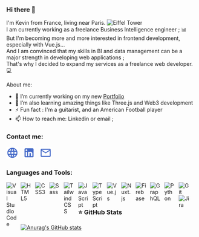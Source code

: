### Hi there 👋

I'm Kevin from France, living near Paris. <img src="./img/eiffel-tower.jpg" alt="Eiffel Tower" width="24" /><br />
I am currently working as a freelance Business Intelligence engineer ; 📊<br />
But I'm becoming more and more interested in frontend development, especially with Vue.js...<br />
And I am convinced that my skills in BI and data management can be a major strength in developing web applications ;<br />
That's why I decided to expand my services as a freelance web developer. 💻

About me:

- 🔭 I’m currently working on my new [Portfolio](https://kevinndlc.com)
- 🌱 I’m also learning amazing things like Three.js and Web3 development
- ⚡ Fun fact : I'm a guitarist, and an American Football player
- 📫 How to reach me: Linkedin or email ;

### Contact me:

<a href="https://kevinndlc.com"><img src="./img/globe.svg" alt="My website" width="32" height="32" /></a>&nbsp;&nbsp;
<a href="https://www.linkedin.com/in/kevin-ndlc"><img src="./img/linkedin.svg" alt="My Linkedin" width="32" height="32" /></a>&nbsp;&nbsp;
<a href="mailto:kevin@nedellec.eu"><img src="./img/mail.svg" alt="My email" width="32" height="32" /></a>


### Languages and Tools:

<img align="left" alt="Visual Studio Code" width="28" src="https://cdn.jsdelivr.net/gh/devicons/devicon/icons/vscode/vscode-original.svg" style="padding-right:10px" />
<img align="left" alt="HTML5" width="28" src="https://cdn.jsdelivr.net/gh/devicons/devicon/icons/html5/html5-original.svg" style="padding-right:10px" />
<img align="left" alt="CSS3" width="28" src="https://cdn.jsdelivr.net/gh/devicons/devicon/icons/css3/css3-original.svg" style="padding-right:10px" />
<img align="left" alt="Sass" width="28" src="https://cdn.jsdelivr.net/gh/devicons/devicon/icons/sass/sass-original.svg" style="padding-right:10px" />
<img align="left" alt="TailwindCSS" width="28" src="https://cdn.jsdelivr.net/gh/devicons/devicon/icons/tailwindcss/tailwindcss-plain.svg" style="padding-right:10px" />
<img align="left" alt="JavaScript" width="28" src="https://cdn.jsdelivr.net/gh/devicons/devicon/icons/javascript/javascript-original.svg" style="padding-right:10px" />
<img align="left" alt="TypeScript" width="28" src="https://cdn.jsdelivr.net/gh/devicons/devicon/icons/typescript/typescript-plain.svg" style="padding-right:10px" />
<img align="left" alt="Vue.js" width="28" src="https://cdn.jsdelivr.net/gh/devicons/devicon/icons/vuejs/vuejs-original.svg" style="padding-right:10px" />
<img align="left" alt="Nuxt.js" width="28" src="https://cdn.jsdelivr.net/gh/devicons/devicon/icons/nuxtjs/nuxtjs-original.svg" style="padding-right:10px" />
<img align="left" alt="Firebase" width="28" src="https://cdn.jsdelivr.net/gh/devicons/devicon/icons/firebase/firebase-plain.svg" style="padding-right:10px" />
<img align="left" alt="GraphQL" width="28" src="https://cdn.jsdelivr.net/gh/devicons/devicon/icons/graphql/graphql-plain.svg" style="padding-right:10px" />
<img align="left" alt="Python" width="28" src="https://cdn.jsdelivr.net/gh/devicons/devicon/icons/python/python-original.svg" style="padding-right:10px" />
<img align="left" alt="Git" width="28" src="https://cdn.jsdelivr.net/gh/devicons/devicon/icons/git/git-original.svg" style="padding-right:10px" />
<img align="left" alt="Jira" width="28" src="https://cdn.jsdelivr.net/gh/devicons/devicon/icons/jira/jira-original.svg" style="padding-right:10px" />

<br /><br />

### ⭐ GitHub Stats

[![Anurag's GitHub stats](https://github-readme-stats.vercel.app/api?username=kevinndlc&show_icons=true&hide_border=false&title_color=3B1F94f&icon_color=FFE500&bg_color=09131B&text_color=ffffff&border_color=0c1a25)](https://github.com/anuraghazra/github-readme-stats)

